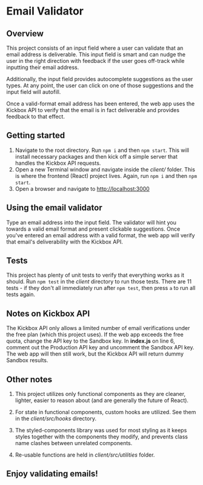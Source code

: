 # Email Validator

## Overview

This project consists of an input field where a user can validate that an email address is deliverable. This input field is smart and can nudge the user in the right direction with feedback if the user goes off-track while inputting their email address.

Additionally, the input field provides autocomplete suggestions as the user types. At any point, the user can click on one of those suggestions and the input field will autofill.

Once a valid-format email address has been entered, the web app uses the Kickbox API to verify that the email is in fact deliverable and provides feedback to that effect.

## Getting started

1. Navigate to the root directory. Run `npm i` and then `npm start`. This will install necessary packages and then kick off a simple server that handles the Kickbox API requests.
2. Open a new Terminal window and navigate inside the _client/_ folder. This is where the frontend (React) project lives. Again, run `npm i` and then `npm start`.
3. Open a browser and navigate to [http://localhost:3000](http://localhost:3000)

## Using the email validator

Type an email address into the input field. The validator will hint you towards a valid email format and present clickable suggestions. Once you've entered an email address with a valid format, the web app will verify that email's deliverability with the Kickbox API.

## Tests

This project has plenty of unit tests to verify that everything works as it should. Run `npm test` in the _client_ directory to run those tests. There are 11 tests - if they don't all immediately run after `npm test`, then press `a` to run all tests again.

## Notes on Kickbox API

The Kickbox API only allows a limited number of email verifications under the free plan (which this project uses). If the web app exceeds the free quota, change the API key to the Sandbox key. In **index.js** on line 6, comment out the Production API key and uncomment the Sandbox API key. The web app will then still work, but the Kickbox API will return dummy Sandbox results.

## Other notes

1. This project utilizes only functional components as they are cleaner, lighter, easier to reason about (and are generally the future of React).

2. For state in functional components, custom hooks are utilized. See them in the _client/src/hooks_ directory.

3. The styled-components library was used for most styling as it keeps styles together with the components they modify, and prevents class name clashes between unrelated components.

4. Re-usable functions are held in _client/src/utilities_ folder.

## Enjoy validating emails!
